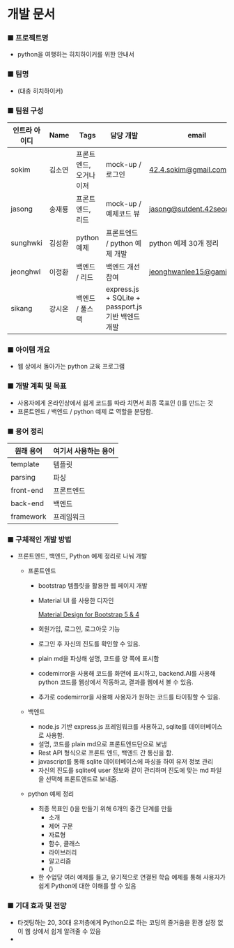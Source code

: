 # 개발 문서

### ■ 프로젝트명

- python을 여행하는 히치하이커를 위한 안내서

### ■ 팀명

- (대충 히치하이커)

### ■ 팀원 구성

| 인트라 아이디 | Name | Tags | 담당 개발 | email | github ID |
| --- | --- | --- | --- | --- | --- |
| sokim | 김소연 | 프론트엔드, 오거나이저 | mock-up / 로그인 | 42.4.sokim@gmail.com | SOYKIM |
| jasong | 송재룡 | 프론트엔드, 리드 | mock-up / 예제코드 뷰 | jasong@sutdent.42seoul.kr | ft-jasong |
| sunghwki | 김성환 | python 예제 | 프론트엔드 / python 예제 개발 | python 예제 30개 정리 | sunghwki@studet.42seoul.kr | swkim12345 |
| jeonghwl | 이정환 | 백엔드 / 리드 | 백엔드 개선 참여 | jeonghwanlee15@gamil.com | toy-k |
| sikang | 강시온 | 백엔드 / 풀스택 | express.js + SQLite + passport.js 기반 백엔드 개발 | 

### ■ 아이템 개요

- 웹 상에서 돌아가는 python 교육 프로그램

### ■ 개발 계획 및 목표

- 사용자에게 온라인상에서 쉽게 코드를 따라 치면서 최종 목표인 ()를 만드는 것
- 프론트엔드 / 백엔드 / python 예제 로 역할을 분담함.

### ■ 용어 정리

| 원래 용어 | 여기서 사용하는 용어 |
| --- | --- |
| template | 템플릿 |
| parsing | 파싱 |
| front-end | 프론트엔드 |
| back-end | 백엔드 |
| framework | 프레임워크 |


### ■ 구체적인 개발 방법

- 프론트엔드, 백엔드, Python 예제 정리로 나눠 개발
    - 프론트엔드
        - bootstrap 템플릿을 활용한 웹 페이지 개발
        - Material UI 를 사용한 디자인

            [Material Design for Bootstrap 5 & 4](https://mdbootstrap.com/)

        - 회원가입, 로그인, 로그아웃 기능
        - 로그인 후 자신의 진도를 확인할 수 있음.
        - plain md을 파싱해 설명, 코드를 양 쪽에 표시함
        - codemirror을 사용해 코드를 화면에 표시하고, backend.AI를 사용해 python 코드를 웹상에서 작동하고, 결과를 웹에서 볼 수 있음.
        - 추가로 codemirror을 사용해 사용자가 원하는 코드를 타이핑할 수 있음.

    - 백엔드
        - node.js 기반 express.js 프레임워크를 사용하고, sqlite를 데이터베이스로 사용함.
        - 설명, 코드를 plain md으로 프론트엔드단으로 보냄
        - Rest API 형식으로 프론트 엔드, 백엔드 간 통신을 함.
        - javascript를 통해 sqlite 데이터베이스에 파싱을 하여 유저 정보 관리
        - 자신의 진도를 sqlite에 user 정보와 같이 관리하며 진도에 맞는 md 파일을 선택해 프론트엔드로 보내줌.

    - python 예제 정리
        - 최종 목표인 ()을 만들기 위해 6개의 중간 단계를 만듦
            - 소개
            - 제어 구문
            - 자료형
            - 함수, 클래스
            - 라이브러리
            - 알고리즘
            - ()
        - 한 수업당 여러 예제를 들고, 유기적으로 연결된 학습 예제를 통해 사용자가 쉽게 Python에 대한 이해를 할 수 있음

### ■ 기대 효과 및 전망

- 타겟팅하는 20, 30대 유저층에게 Python으로 하는 코딩의 즐거움을 환경 설정 없이 웹 상에서 쉽게 알려줄 수 있음
-
